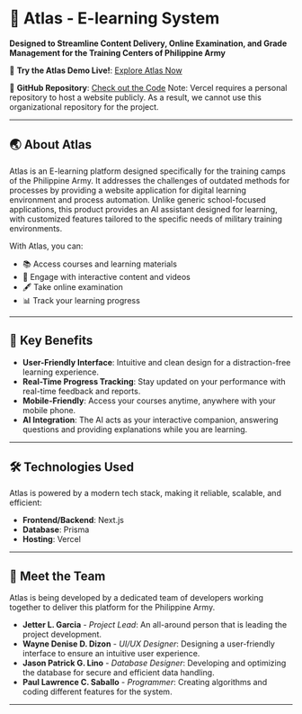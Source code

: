 # 📖 **Atlas - E-learning System**

**Designed to Streamline Content Delivery, Online Examination, and Grade Management for the Training Centers of Philippine Army**

🚀 **Try the Atlas Demo Live!**: [Explore Atlas Now](https://atlas-black.vercel.app/)

🔧 **GitHub Repository**: [Check out the Code](https://github.com/jetsgarcia/atlas)
Note: Vercel requires a personal repository to host a website publicly. As a result, we cannot use this organizational repository for the project.

---

## 🌏 **About Atlas**

Atlas is an E-learning platform designed specifically for the training camps of the Philippine Army. It addresses the challenges of outdated methods for processes by providing a website application for digital learning environment and process automation. Unlike generic school-focused applications, this product provides an AI assistant designed for learning, with customized features tailored to the specific needs of military training environments.

With Atlas, you can:

- 📚 Access courses and learning materials
- 🎥 Engage with interactive content and videos
- 🖋️ Take online examination
- 📊 Track your learning progress

---

## 🌟 **Key Benefits**

- **User-Friendly Interface**: Intuitive and clean design for a distraction-free learning experience.
- **Real-Time Progress Tracking**: Stay updated on your performance with real-time feedback and reports.
- **Mobile-Friendly**: Access your courses anytime, anywhere with your mobile phone.
- **AI Integration**: The AI acts as your interactive companion, answering questions and providing explanations while you are learning.

---

## 🛠️ **Technologies Used**

Atlas is powered by a modern tech stack, making it reliable, scalable, and efficient:

- **Frontend/Backend**: Next.js
- **Database**: Prisma
- **Hosting**: Vercel

---

## 👥 **Meet the Team**

Atlas is being developed by a dedicated team of developers working together to deliver this platform for the Philippine Army.

- **Jetter L. Garcia** - _Project Lead_: An all-around person that is leading the project development.
- **Wayne Denise D. Dizon** - _UI/UX Designer_: Designing a user-friendly interface to ensure an intuitive user experience.
- **Jason Patrick G. Lino** - _Database Designer_: Developing and optimizing the database for secure and efficient data handling.
- **Paul Lawrence C. Saballo** - _Programmer_: Creating algorithms and coding different features for the system.

---

